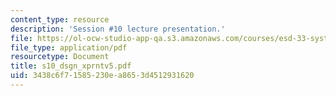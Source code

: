 ```yaml
---
content_type: resource
description: 'Session #10 lecture presentation.'
file: https://ol-ocw-studio-app-qa.s3.amazonaws.com/courses/esd-33-systems-engineering-summer-2004/3438c6f71585230ea8653d4512931620_s10_dsgn_xprntv5.pdf
file_type: application/pdf
resourcetype: Document
title: s10_dsgn_xprntv5.pdf
uid: 3438c6f7-1585-230e-a865-3d4512931620
---
```


